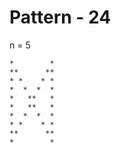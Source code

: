 # Pattern - 24

n = 5

    *        *
    **      **
    * *    * *
    *  *  *  *
    *   **   *
    *   **   *
    *  *  *  *
    * *    * *
    **      **
    *        *
